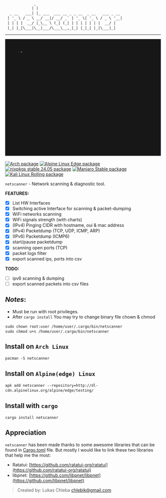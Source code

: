 ```
             _                                       
            | |                                      
  _ __   ___| |_ ___  ___ __ _ _ __  _ __   ___ _ __ 
 | '_ \ / _ \ __/ __|/ __/ _` | '_ \| '_ \ / _ \ '__|
 | | | |  __/ |_\__ \ (_| (_| | | | | | | |  __/ |   
 |_| |_|\___|\__|___/\___\__,_|_| |_|_| |_|\___|_|
```                                                  
***
<img src='./demo.gif' width='550px'/>

[![Arch package](https://repology.org/badge/version-for-repo/arch/netscanner.svg)](https://repology.org/project/netscanner/versions)
[![Alpine Linux Edge package](https://repology.org/badge/version-for-repo/alpine_edge/netscanner.svg)](https://repology.org/project/netscanner/versions)
[![nixpkgs stable 24.05 package](https://repology.org/badge/version-for-repo/nix_stable_24_05/netscanner.svg)](https://repology.org/project/netscanner/versions)
[![Manjaro Stable package](https://repology.org/badge/version-for-repo/manjaro_stable/netscanner.svg)](https://repology.org/project/netscanner/versions)
[![Kali Linux Rolling package](https://repology.org/badge/version-for-repo/kali_rolling/netscanner.svg)](https://repology.org/project/netscanner/versions)

`netscanner` - Network scanning & diagnostic tool.

**FEATURES:**
- [x] List HW Interfaces
- [x] Switching active Interface for scanning & packet-dumping
- [x] WiFi networks scanning
- [x] WiFi signals strength (with charts)
- [x] (IPv4) Pinging CIDR with hostname, oui & mac address
- [x] (IPv4) Packetdump (TCP, UDP, ICMP, ARP)
- [x] (IPv6) Packetdump (ICMP6)
- [x] start/pause packetdump
- [x] scanning open ports (TCP)
- [x] packet logs filter
- [x] export scanned ips, ports into csv

**TODO:**
- [ ] ipv6 scanning & dumping
- [ ] export scanned packets into csv files

## *Notes*:
- Must be run with root privileges. 
- After `cargo install` You may try to change binary file chown & chmod
```
sudo chown root:user /home/user/.cargo/bin/netscanner
sudo chmod u+s /home/user/.cargo/bin/netscanner
```

## Install on `Arch Linux`
```
pacman -S netscanner
```

## Install on `Alpine(edge) Linux`
```
apk add netscanner --repository=http://dl-cdn.alpinelinux.org/alpine/edge/testing/
```

## Install with `cargo`
```
cargo install netscanner
```
## Appreciation
`netscanner` has been made thanks to some awesome libraries that can be found in [Cargo.toml](./Cargo.toml) file.
But mostly I would like to link these two libraries that help me the most:
- Ratatui: [https://github.com/ratatui-org/ratatui](https://github.com/ratatui-org/ratatui)
- libpnet: [https://github.com/libpnet/libpnet](https://github.com/libpnet/libpnet)

> Created by: Lukas Chleba <chlebik@gmail.com>
